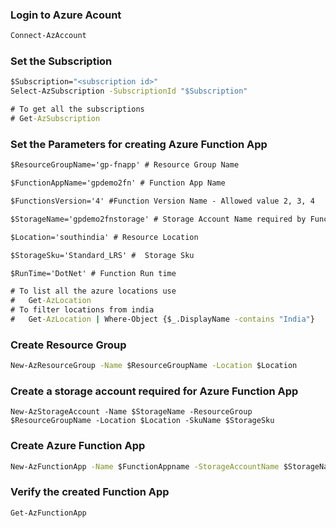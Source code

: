 ### Login to Azure Acount
```cmd
Connect-AzAccount
```

### Set the Subscription
```cmd
$Subscription="<subscription id>"
Select-AzSubscription -SubscriptionId "$Subscription"
```

```cmd
# To get all the subscriptions
# Get-AzSubscription 
```

### Set the Parameters for creating Azure Function App
```cmd
$ResourceGroupName='gp-fnapp' # Resource Group Name

$FunctionAppName='gpdemo2fn' # Function App Name 

$FunctionsVersion='4' #Function Version Name - Allowed value 2, 3, 4

$StorageName='gpdemo2fnstorage' # Storage Account Name required by Function App

$Location='southindia' # Resource Location

$StorageSku='Standard_LRS' #  Storage Sku

$RunTime='DotNet' # Function Run time
```

```cmd
# To list all the azure locations use
#   Get-AzLocation
# To filter locations from india
#   Get-AzLocation | Where-Object {$_.DisplayName -contains "India"}
```

### Create Resource Group
```cmd
New-AzResourceGroup -Name $ResourceGroupName -Location $Location
```

### Create a storage account required for Azure Function App
```
New-AzStorageAccount -Name $StorageName -ResourceGroup $ResourceGroupName -Location $Location -SkuName $StorageSku
```

### Create Azure Function App
```cmd
New-AzFunctionApp -Name $FunctionAppname -StorageAccountName $StorageName -Location $Location -ResourceGroupName $ResourceGroupName -FunctionsVersion $FunctionsVersion -RunTime $RunTime
```

### Verify the created Function App
```cmd
Get-AzFunctionApp
```
